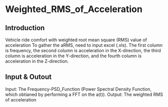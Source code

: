 # Weighted_RMS_of_Acceleration
## Introduction
Vehicle ride comfort with weighted root mean square (RMS) value of acceleration
To gather the aRMS, need to input excel (.xls).
The first column is frequency, 
the second column is acceleration in the X-direction, 
the third column is acceleration in the Y-direction, 
and the fourth column is acceleration in the Z-direction.
## Input & Outout
Input: The Frequency-PSD_Function (Power Spectral Density Function, which obtianed by performing a FFT on the a(t)).
Output: The weighted RMS of acceleration
